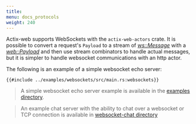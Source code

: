 ```yaml
---
title: 
menu: docs_protocols
weight: 240
---
```


Actix-web supports WebSockets with the `actix-web-actors` crate. It is possible to convert a
request's `Payload` to a stream of [*ws::Message*][message] with a [*web::Payload*][payload]
and then use stream combinators to handle actual messages, but it is simpler to handle
websocket communications with an http actor.

The following is an example of a simple websocket echo server:

```rust,edition2018,no_run,noplaypen
{{#include ../examples/websockets/src/main.rs:websockets}}
```

> A simple websocket echo server example is available in the [examples directory][examples].

> An example chat server with the ability to chat over a websocket or TCP connection
> is available in [websocket-chat directory][chat]

[message]: https://docs.rs/actix-web-actors/2/actix_web_actors/ws/enum.Message.html
[payload]: https://docs.rs/actix-web/3/actix_web/web/struct.Payload.html
[examples]: https://github.com/actix/examples/tree/master/websocket/
[chat]: https://github.com/actix/examples/tree/master/websocket-chat/
